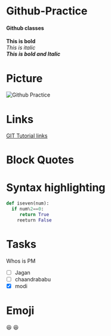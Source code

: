 # Github-Practice
#### Github classes
**This is bold**<br>
*This is italic*<br>
***This is bold and Italic***<br>
# Picture<br>
![Github Practice](http://pngimg.com/uploads/github/github_PNG20.png)
# Links
[GIT Tutorial links](https://product.hubspot.com/blog/git-and-github-tutorial-for-beginners)
# Block Quotes
# Syntax highlighting
```Python
def iseven(num):
  if num%2==0:
     return True
    reeturn False
```
# Tasks
Whos is PM
- [ ] Jagan
- [ ] chaandrababu
- [x] modi

# Emoji
:laughing:
:satisfied:
